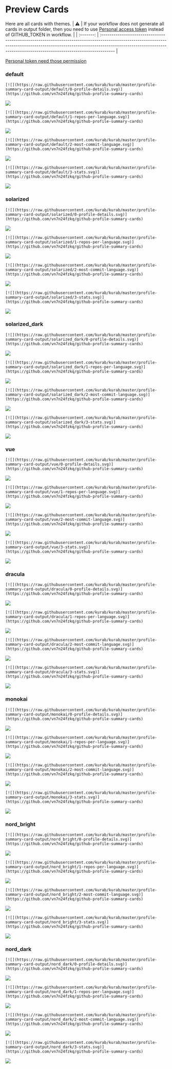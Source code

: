 
# Preview Cards

Here are all cards with themes.
| :warning: | If your workflow does not generate all cards in output folder, then you need to use [Personal access token](https://docs.github.com/en/actions/configuring-and-managing-workflows/creating-and-storing-encrypted-secrets) instead of GITHUB_TOKEN in workflow. |
| :-------: | :------------------------------------------------------------------------------------------------------------------------------------------------------------------------------------------------------------------------------------------------ |

[Personal token need those permission](https://github.com/vn7n24fzkq/github-profile-summary-cards/wiki/Personal-access-token-permissions)


### default


```
[![](https://raw.githubusercontent.com/kurab/kurab/master/profile-summary-card-output/default/0-profile-details.svg)](https://github.com/vn7n24fzkq/github-profile-summary-cards)
```
![](https://raw.githubusercontent.com/kurab/kurab/master/profile-summary-card-output/default/0-profile-details.svg)


```
[![](https://raw.githubusercontent.com/kurab/kurab/master/profile-summary-card-output/default/1-repos-per-language.svg)](https://github.com/vn7n24fzkq/github-profile-summary-cards)
```
![](https://raw.githubusercontent.com/kurab/kurab/master/profile-summary-card-output/default/1-repos-per-language.svg)


```
[![](https://raw.githubusercontent.com/kurab/kurab/master/profile-summary-card-output/default/2-most-commit-language.svg)](https://github.com/vn7n24fzkq/github-profile-summary-cards)
```
![](https://raw.githubusercontent.com/kurab/kurab/master/profile-summary-card-output/default/2-most-commit-language.svg)


```
[![](https://raw.githubusercontent.com/kurab/kurab/master/profile-summary-card-output/default/3-stats.svg)](https://github.com/vn7n24fzkq/github-profile-summary-cards)
```
![](https://raw.githubusercontent.com/kurab/kurab/master/profile-summary-card-output/default/3-stats.svg)


### solarized


```
[![](https://raw.githubusercontent.com/kurab/kurab/master/profile-summary-card-output/solarized/0-profile-details.svg)](https://github.com/vn7n24fzkq/github-profile-summary-cards)
```
![](https://raw.githubusercontent.com/kurab/kurab/master/profile-summary-card-output/solarized/0-profile-details.svg)


```
[![](https://raw.githubusercontent.com/kurab/kurab/master/profile-summary-card-output/solarized/1-repos-per-language.svg)](https://github.com/vn7n24fzkq/github-profile-summary-cards)
```
![](https://raw.githubusercontent.com/kurab/kurab/master/profile-summary-card-output/solarized/1-repos-per-language.svg)


```
[![](https://raw.githubusercontent.com/kurab/kurab/master/profile-summary-card-output/solarized/2-most-commit-language.svg)](https://github.com/vn7n24fzkq/github-profile-summary-cards)
```
![](https://raw.githubusercontent.com/kurab/kurab/master/profile-summary-card-output/solarized/2-most-commit-language.svg)


```
[![](https://raw.githubusercontent.com/kurab/kurab/master/profile-summary-card-output/solarized/3-stats.svg)](https://github.com/vn7n24fzkq/github-profile-summary-cards)
```
![](https://raw.githubusercontent.com/kurab/kurab/master/profile-summary-card-output/solarized/3-stats.svg)


### solarized_dark


```
[![](https://raw.githubusercontent.com/kurab/kurab/master/profile-summary-card-output/solarized_dark/0-profile-details.svg)](https://github.com/vn7n24fzkq/github-profile-summary-cards)
```
![](https://raw.githubusercontent.com/kurab/kurab/master/profile-summary-card-output/solarized_dark/0-profile-details.svg)


```
[![](https://raw.githubusercontent.com/kurab/kurab/master/profile-summary-card-output/solarized_dark/1-repos-per-language.svg)](https://github.com/vn7n24fzkq/github-profile-summary-cards)
```
![](https://raw.githubusercontent.com/kurab/kurab/master/profile-summary-card-output/solarized_dark/1-repos-per-language.svg)


```
[![](https://raw.githubusercontent.com/kurab/kurab/master/profile-summary-card-output/solarized_dark/2-most-commit-language.svg)](https://github.com/vn7n24fzkq/github-profile-summary-cards)
```
![](https://raw.githubusercontent.com/kurab/kurab/master/profile-summary-card-output/solarized_dark/2-most-commit-language.svg)


```
[![](https://raw.githubusercontent.com/kurab/kurab/master/profile-summary-card-output/solarized_dark/3-stats.svg)](https://github.com/vn7n24fzkq/github-profile-summary-cards)
```
![](https://raw.githubusercontent.com/kurab/kurab/master/profile-summary-card-output/solarized_dark/3-stats.svg)


### vue


```
[![](https://raw.githubusercontent.com/kurab/kurab/master/profile-summary-card-output/vue/0-profile-details.svg)](https://github.com/vn7n24fzkq/github-profile-summary-cards)
```
![](https://raw.githubusercontent.com/kurab/kurab/master/profile-summary-card-output/vue/0-profile-details.svg)


```
[![](https://raw.githubusercontent.com/kurab/kurab/master/profile-summary-card-output/vue/1-repos-per-language.svg)](https://github.com/vn7n24fzkq/github-profile-summary-cards)
```
![](https://raw.githubusercontent.com/kurab/kurab/master/profile-summary-card-output/vue/1-repos-per-language.svg)


```
[![](https://raw.githubusercontent.com/kurab/kurab/master/profile-summary-card-output/vue/2-most-commit-language.svg)](https://github.com/vn7n24fzkq/github-profile-summary-cards)
```
![](https://raw.githubusercontent.com/kurab/kurab/master/profile-summary-card-output/vue/2-most-commit-language.svg)


```
[![](https://raw.githubusercontent.com/kurab/kurab/master/profile-summary-card-output/vue/3-stats.svg)](https://github.com/vn7n24fzkq/github-profile-summary-cards)
```
![](https://raw.githubusercontent.com/kurab/kurab/master/profile-summary-card-output/vue/3-stats.svg)


### dracula


```
[![](https://raw.githubusercontent.com/kurab/kurab/master/profile-summary-card-output/dracula/0-profile-details.svg)](https://github.com/vn7n24fzkq/github-profile-summary-cards)
```
![](https://raw.githubusercontent.com/kurab/kurab/master/profile-summary-card-output/dracula/0-profile-details.svg)


```
[![](https://raw.githubusercontent.com/kurab/kurab/master/profile-summary-card-output/dracula/1-repos-per-language.svg)](https://github.com/vn7n24fzkq/github-profile-summary-cards)
```
![](https://raw.githubusercontent.com/kurab/kurab/master/profile-summary-card-output/dracula/1-repos-per-language.svg)


```
[![](https://raw.githubusercontent.com/kurab/kurab/master/profile-summary-card-output/dracula/2-most-commit-language.svg)](https://github.com/vn7n24fzkq/github-profile-summary-cards)
```
![](https://raw.githubusercontent.com/kurab/kurab/master/profile-summary-card-output/dracula/2-most-commit-language.svg)


```
[![](https://raw.githubusercontent.com/kurab/kurab/master/profile-summary-card-output/dracula/3-stats.svg)](https://github.com/vn7n24fzkq/github-profile-summary-cards)
```
![](https://raw.githubusercontent.com/kurab/kurab/master/profile-summary-card-output/dracula/3-stats.svg)


### monokai


```
[![](https://raw.githubusercontent.com/kurab/kurab/master/profile-summary-card-output/monokai/0-profile-details.svg)](https://github.com/vn7n24fzkq/github-profile-summary-cards)
```
![](https://raw.githubusercontent.com/kurab/kurab/master/profile-summary-card-output/monokai/0-profile-details.svg)


```
[![](https://raw.githubusercontent.com/kurab/kurab/master/profile-summary-card-output/monokai/1-repos-per-language.svg)](https://github.com/vn7n24fzkq/github-profile-summary-cards)
```
![](https://raw.githubusercontent.com/kurab/kurab/master/profile-summary-card-output/monokai/1-repos-per-language.svg)


```
[![](https://raw.githubusercontent.com/kurab/kurab/master/profile-summary-card-output/monokai/2-most-commit-language.svg)](https://github.com/vn7n24fzkq/github-profile-summary-cards)
```
![](https://raw.githubusercontent.com/kurab/kurab/master/profile-summary-card-output/monokai/2-most-commit-language.svg)


```
[![](https://raw.githubusercontent.com/kurab/kurab/master/profile-summary-card-output/monokai/3-stats.svg)](https://github.com/vn7n24fzkq/github-profile-summary-cards)
```
![](https://raw.githubusercontent.com/kurab/kurab/master/profile-summary-card-output/monokai/3-stats.svg)


### nord_bright


```
[![](https://raw.githubusercontent.com/kurab/kurab/master/profile-summary-card-output/nord_bright/0-profile-details.svg)](https://github.com/vn7n24fzkq/github-profile-summary-cards)
```
![](https://raw.githubusercontent.com/kurab/kurab/master/profile-summary-card-output/nord_bright/0-profile-details.svg)


```
[![](https://raw.githubusercontent.com/kurab/kurab/master/profile-summary-card-output/nord_bright/1-repos-per-language.svg)](https://github.com/vn7n24fzkq/github-profile-summary-cards)
```
![](https://raw.githubusercontent.com/kurab/kurab/master/profile-summary-card-output/nord_bright/1-repos-per-language.svg)


```
[![](https://raw.githubusercontent.com/kurab/kurab/master/profile-summary-card-output/nord_bright/2-most-commit-language.svg)](https://github.com/vn7n24fzkq/github-profile-summary-cards)
```
![](https://raw.githubusercontent.com/kurab/kurab/master/profile-summary-card-output/nord_bright/2-most-commit-language.svg)


```
[![](https://raw.githubusercontent.com/kurab/kurab/master/profile-summary-card-output/nord_bright/3-stats.svg)](https://github.com/vn7n24fzkq/github-profile-summary-cards)
```
![](https://raw.githubusercontent.com/kurab/kurab/master/profile-summary-card-output/nord_bright/3-stats.svg)


### nord_dark


```
[![](https://raw.githubusercontent.com/kurab/kurab/master/profile-summary-card-output/nord_dark/0-profile-details.svg)](https://github.com/vn7n24fzkq/github-profile-summary-cards)
```
![](https://raw.githubusercontent.com/kurab/kurab/master/profile-summary-card-output/nord_dark/0-profile-details.svg)


```
[![](https://raw.githubusercontent.com/kurab/kurab/master/profile-summary-card-output/nord_dark/1-repos-per-language.svg)](https://github.com/vn7n24fzkq/github-profile-summary-cards)
```
![](https://raw.githubusercontent.com/kurab/kurab/master/profile-summary-card-output/nord_dark/1-repos-per-language.svg)


```
[![](https://raw.githubusercontent.com/kurab/kurab/master/profile-summary-card-output/nord_dark/2-most-commit-language.svg)](https://github.com/vn7n24fzkq/github-profile-summary-cards)
```
![](https://raw.githubusercontent.com/kurab/kurab/master/profile-summary-card-output/nord_dark/2-most-commit-language.svg)


```
[![](https://raw.githubusercontent.com/kurab/kurab/master/profile-summary-card-output/nord_dark/3-stats.svg)](https://github.com/vn7n24fzkq/github-profile-summary-cards)
```
![](https://raw.githubusercontent.com/kurab/kurab/master/profile-summary-card-output/nord_dark/3-stats.svg)

